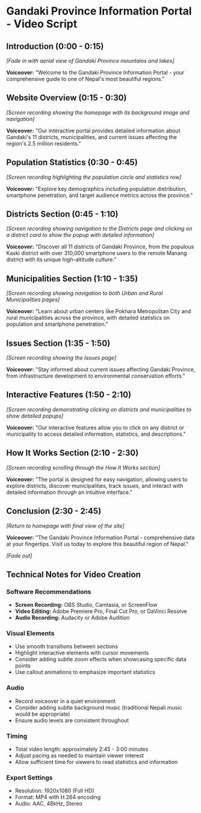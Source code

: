 # Gandaki Province Information Portal - Video Script

## Introduction (0:00 - 0:15)
*[Fade in with aerial view of Gandaki Province mountains and lakes]*

**Voiceover:** "Welcome to the Gandaki Province Information Portal - your comprehensive guide to one of Nepal's most beautiful regions."

## Website Overview (0:15 - 0:30)
*[Screen recording showing the homepage with its background image and navigation]*

**Voiceover:** "Our interactive portal provides detailed information about Gandaki's 11 districts, municipalities, and current issues affecting the region's 2.5 million residents."

## Population Statistics (0:30 - 0:45)
*[Screen recording highlighting the population circle and statistics row]*

**Voiceover:** "Explore key demographics including population distribution, smartphone penetration, and target audience metrics across the province."

## Districts Section (0:45 - 1:10)
*[Screen recording showing navigation to the Districts page and clicking on a district card to show the popup with detailed information]*

**Voiceover:** "Discover all 11 districts of Gandaki Province, from the populous Kaski district with over 310,000 smartphone users to the remote Manang district with its unique high-altitude culture."

## Municipalities Section (1:10 - 1:35)
*[Screen recording showing navigation to both Urban and Rural Municipalities pages]*

**Voiceover:** "Learn about urban centers like Pokhara Metropolitan City and rural municipalities across the province, with detailed statistics on population and smartphone penetration."

## Issues Section (1:35 - 1:50)
*[Screen recording showing the Issues page]*

**Voiceover:** "Stay informed about current issues affecting Gandaki Province, from infrastructure development to environmental conservation efforts."

## Interactive Features (1:50 - 2:10)
*[Screen recording demonstrating clicking on districts and municipalities to show detailed popups]*

**Voiceover:** "Our interactive features allow you to click on any district or municipality to access detailed information, statistics, and descriptions."

## How It Works Section (2:10 - 2:30)
*[Screen recording scrolling through the How It Works section]*

**Voiceover:** "The portal is designed for easy navigation, allowing users to explore districts, discover municipalities, track issues, and interact with detailed information through an intuitive interface."

## Conclusion (2:30 - 2:45)
*[Return to homepage with final view of the site]*

**Voiceover:** "The Gandaki Province Information Portal - comprehensive data at your fingertips. Visit us today to explore this beautiful region of Nepal."

*[Fade out]*

## Technical Notes for Video Creation

### Software Recommendations
- **Screen Recording:** OBS Studio, Camtasia, or ScreenFlow
- **Video Editing:** Adobe Premiere Pro, Final Cut Pro, or DaVinci Resolve
- **Audio Recording:** Audacity or Adobe Audition

### Visual Elements
- Use smooth transitions between sections
- Highlight interactive elements with cursor movements
- Consider adding subtle zoom effects when showcasing specific data points
- Use callout animations to emphasize important statistics

### Audio
- Record voiceover in a quiet environment
- Consider adding subtle background music (traditional Nepali music would be appropriate)
- Ensure audio levels are consistent throughout

### Timing
- Total video length: approximately 2:45 - 3:00 minutes
- Adjust pacing as needed to maintain viewer interest
- Allow sufficient time for viewers to read statistics and information

### Export Settings
- Resolution: 1920x1080 (Full HD)
- Format: MP4 with H.264 encoding
- Audio: AAC, 48kHz, Stereo